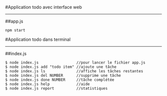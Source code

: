 #Application todo avec interface web
***

##app.js
```
npm start
```

#Application todo dans terminal
***


##index.js
```
$ node index.js                 //pour lancer le fichier app.js
$ node index.js add "todo item" //ajoute une tâche
$ node index.js ls              //affiche les tâches restantes
$ node index.js del NUMBER      //supprime une tâche
$ node index.js done NUMBER     //tâche complétée
$ node index.js help            //aide
$ node index.js report          //statistiques

```
